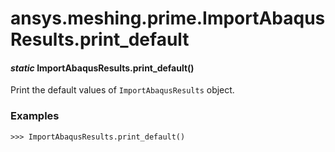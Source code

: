 # ansys.meshing.prime.ImportAbaqusResults.print_default



#### *static* ImportAbaqusResults.print_default()

Print the default values of `ImportAbaqusResults` object.

### Examples

```pycon
>>> ImportAbaqusResults.print_default()
```

<!-- !! processed by numpydoc !! -->

